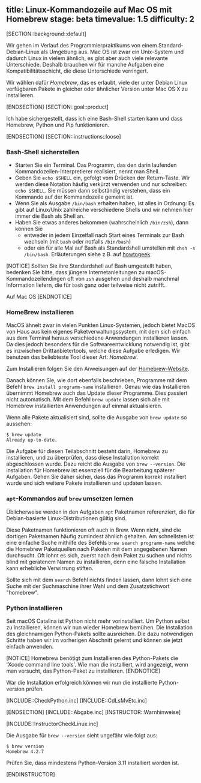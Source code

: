 title: Linux-Kommandozeile auf Mac OS mit Homebrew
stage: beta
timevalue: 1.5
difficulty: 2
---
[SECTION::background::default]

Wir gehen im Verlauf des Programmierpraktikums von einem Standard-Debian-Linux als Umgebung aus.
Mac OS ist zwar ein Unix-System und dadurch Linux in vielem ähnlich, es gibt aber auch viele relevante
Unterschiede.
Deshalb brauchen wir für manche Aufgaben eine Kompatibilitätsschicht, die diese Unterschiede verringert.

Wir wählen dafür _Homebrew_, das es erlaubt, viele der unter Debian Linux verfügbaren Pakete
in gleicher oder ähnlicher Version unter Mac OS X zu installieren.

[ENDSECTION]
[SECTION::goal::product]

Ich habe sichergestellt, dass ich eine Bash-Shell starten kann und
dass Homebrew, Python und Pip funktionieren.

[ENDSECTION]
[SECTION::instructions::loose]

### Bash-Shell sicherstellen

- Starten Sie ein Terminal. 
  Das Programm, das den darin laufenden Kommandozeilen-Interpretierer realisiert,
  nennt man Shell.
- Geben Sie `echo $SHELL` ein, gefolgt vom Drücken der Return-Taste.
  Wir werden diese Notation häufig verkürzt verwenden und nur schreiben: `echo $SHELL`.
  Sie müssen dann selbständig verstehen, dass ein Kommando auf der Kommandozeile gemeint ist.
- Wenn Sie als Ausgabe `/bin/bash` erhalten haben, ist alles in Ordnung: 
  Es gibt auf Linux/Unix zahlreiche verschiedene Shells und wir nehmen hier immer die Bash
  als Shell an.
- Haben Sie etwas anderes bekommen (wahrscheinlich `/bin/zsh`), dann können Sie 
    - entweder in jedem Einzelfall nach Start eines Terminals zur Bash wechseln
      (mit `bash` oder notfalls `/bin/bash`)
    - oder ein für alle Mal auf Bash als Standardshell umstellen mit
      `chsh -s /bin/bash`. 
      Erläuterungen siehe z.B. auf 
      [howtogeek](https://www.howtogeek.com/444596/how-to-change-the-default-shell-to-bash-in-macos-catalina/)

[NOTICE]
Sollten Sie ihre Standardshell auf Bash umgestellt haben, bedenken Sie bitte, 
dass jüngere Internetanleitungen zu macOS-Kommandozeilendingen 
oft von `zsh` ausgehen und deshalb manchmal Information liefern,
die für `bash` ganz oder teilweise nicht zutrifft.

Auf Mac OS
[ENDNOTICE]


### HomeBrew installieren

MacOS ähnelt zwar in vielen Punkten Linux-Systemen, jedoch bietet MacOS von Haus aus kein
eigenes Paketverwaltungssystem, mit dem sich einfach aus dem Terminal heraus verschiedene
Anwendungen installieren lassen. Da dies jedoch besonders für die Softwareentwicklung
notwendig ist, gibt es inzwischen Drittanbietertools, welche diese Aufgabe erledigen.
Wir benutzen das beliebteste Tool dieser Art: _Homebrew_.

Zum Installieren folgen Sie den Anweisungen auf der [Homebrew-Website](https://brew.sh).

Danach können Sie, wie dort ebenfalls beschrieben, Programme mit dem Befehl
`brew install programm-name` installieren.
Genau wie das Installieren übernimmt Homebrew auch das Update dieser Programme.
Dies passiert nicht automatisch. Mit dem Befehl `brew update` lassen sich alle mit
Homebrew installierten Anwendungen auf einmal aktualisieren.

Wenn alle Pakete aktualisiert sind, sollte die Ausgabe von `brew update` so aussehen:

```
$ brew update
Already up-to-date.
```

Die Aufgabe für diesen Teilabschnitt besteht darin, Homebrew zu installieren, und zu überprüfen, dass
diese Installation korrekt abgeschlossen wurde. Dazu reicht die Ausgabe von `brew --version`.
Die installation für Homebrew ist essenziell für die Bearbeitung späterer Aufgaben. Gehen Sie
daher sicher, dass das Programm korrekt installiert wurde und sich weitere Pakete installieren
und updaten lassen.


### `apt`-Kommandos auf `brew` umsetzen lernen

Üblicherweise werden in den Aufgaben `apt` Paketnamen referenziert, 
die für Debian-basierte Linux-Distributionen gültig sind.

Diese Paketnamen funktionieren oft auch in Brew.
Wenn nicht, sind die dortigen Paketnamen häufig zumindest ähnlich gehalten.
Am schnellsten ist eine einfache Suche mithilfe des Befehls `brew search programm-name` welche die Homebrew Paketquellen 
nach Paketen mit dem angegebenen Namen durchsucht.
Oft lohnt es sich, zuerst nach dem Paket zu suchen und nichts blind mit geratenem Namen zu installieren,
denn eine falsche Installation kann erhebliche Verwirrung stiften.

Sollte sich mit dem `search` Befehl nichts finden lassen, 
dann lohnt sich eine Suche mit der Suchmaschine ihrer Wahl und dem Zusatzstichwort "homebrew".


### Python installieren

Seit macOS Catalina ist Python nicht mehr vorinstalliert. Um Python selbst zu installieren, 
können wir nun wieder Homebrew bemühen. Die Installation des gleichnamigen Python-Pakets sollte 
ausreichen. Die dazu notwendigen Schritte haben wir im vorherigen Abschnitt gelernt und können 
sie jetzt einfach anwenden.

[NOTICE]
Homebrew benötigt zum Installieren des Python-Pakets die 'Xcode command line tools'. 
Wie man die installiert, wird angezeigt, wenn man versucht,
das Python-Paket zu installieren.
[ENDNOTICE]

War die Installation erfolgreich können wir nun die installierte Python-version prüfen.

[INCLUDE::CheckPython.inc]
[INCLUDE::CdLsMvEtc.inc]

[ENDSECTION]
[INCLUDE::Abgabe.inc]
[INSTRUCTOR::Warnhinweise]

[INCLUDE::InstructorCheckLinux.inc]

Die Ausgabe für `brew --version` sieht ungefähr wie folgt aus:

```
$ brew version
Homebrew 4.2.7
```

Prüfen Sie, dass mindestens Python-Version 3.11 installiert worden ist.

[ENDINSTRUCTOR]

